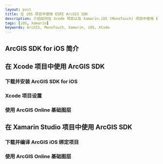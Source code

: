 ```yaml
---
layout: post
title: 在 iOS 项目中使用 ESRI ArcGIS SDK
description: 介绍如何在 Xcode 项目以及 Xamarin.iOS (MonoTouch) 项目中使用 ESRI ArcGIS SDK
tags: [iOS, Xamarin]
keywords: ArcGIS, MonoTouch, Xamarin, iOS, XCode
---
```


## ArcGIS SDK for iOS 简介 ##

## 在 Xcode 项目中使用 ArcGIS SDK ##

### 下载并安装 ArcGIS SDK for iOS ###

### Xcode 项目设置 ###

### 使用 ArcGIS Online 基础图层 ###

## 在 Xamarin Studio 项目中使用 ArcGIS SDK ##

### 下载并编译 ArcGIS iOS 绑定项目 ###

### 使用 ArcGIS Online 基础图层